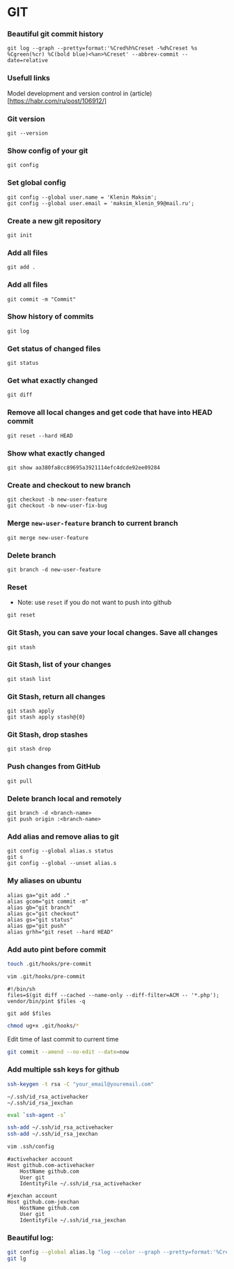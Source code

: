 # GIT

### Beautiful git commit history

```shell
git log --graph --pretty=format:'%Cred%h%Creset -%d%Creset %s %Cgreen(%cr) %C(bold blue)<%an>%Creset' --abbrev-commit --date=relative
```

### Usefull links

Model development and version control in (article)[https://habr.com/ru/post/106912/]

### Git version

```shell
git --version
```

### Show config of your git

```shell
git config
```

### Set global config

```shell
git config --global user.name = 'Klenin Maksim';
git config --global user.email = 'maksim_klenin_99@mail.ru';
```

### Create a new git repository

```shell
git init
```

### Add all files

```shell
git add .
```

### Add all files

```shell
git commit -m "Commit"
```

### Show history of commits

```shell
git log
```

### Get status of changed files

```shell
git status
```

### Get what exactly changed

```shell
git diff
```

### Remove all local changes and get code that have into HEAD commit

```shell
git reset --hard HEAD
```

### Show what exactly changed

```shell
git show aa380fa8cc89695a3921114efc4dcde92ee09284
```

### Create and checkout to new branch

```shell
git checkout -b new-user-feature
git checkout -b new-user-fix-bug
```

### Merge `new-user-feature` branch to current branch

```shell
git merge new-user-feature
```

### Delete branch

```shell
git branch -d new-user-feature
```

### Reset

* Note: use `reset` if you do not want to push into github

```shell
git reset
```

### Git Stash, you can save your local changes. Save all changes

```shell
git stash
```

### Git Stash, list of your changes

```shell
git stash list
```

### Git Stash, return all changes

```shell
git stash apply
git stash apply stash@{0}
```

### Git Stash, drop stashes

```shell
git stash drop
```

### Push changes from GitHub

```shell
git pull
```

### Delete branch local and remotely

```shell
git branch -d <branch-name>
git push origin :<branch-name>
```

### Add alias and remove alias to git

```shell
git config --global alias.s status
git s
git config --global --unset alias.s
```

### My aliases on ubuntu

```shell
alias ga="git add ."
alias gcom="git commit -m"
alias gb="git branch"
alias gc="git checkout"
alias gs="git status"
alias gp="git push"
alias grhh="git reset --hard HEAD"
```

### Add auto pint before commit

```bash
touch .git/hooks/pre-commit
```

```bash
vim .git/hooks/pre-commit
```

```
#!/bin/sh
files=$(git diff --cached --name-only --diff-filter=ACM -- '*.php');
vendor/bin/pint $files -q

git add $files
```

```bash
chmod ug+x .git/hooks/*
```

Edit time of last commit to current time

```bash
git commit --amend --no-edit --date=now
```

### Add multiple ssh keys for github

```bash
ssh-keygen -t rsa -C "your_email@youremail.com"
```

```text
~/.ssh/id_rsa_activehacker
~/.ssh/id_rsa_jexchan
```

```bash
eval `ssh-agent -s`
```

```bash
ssh-add ~/.ssh/id_rsa_activehacker
ssh-add ~/.ssh/id_rsa_jexchan
```

```bash
vim .ssh/config
```

```text
#activehacker account
Host github.com-activehacker
	HostName github.com
	User git
	IdentityFile ~/.ssh/id_rsa_activehacker

#jexchan account
Host github.com-jexchan
	HostName github.com
	User git
	IdentityFile ~/.ssh/id_rsa_jexchan
```

### Beautiful log:
```bash
git config --global alias.lg "log --color --graph --pretty=format:'%Cred%h%Creset -%C(yellow)%d%Creset %s %Cgreen(%cr) %C(bold blue)<%an>%Creset' --abbrev-commit --branches"
git lg
```